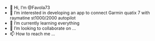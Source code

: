 - 👋 Hi, I’m @Favola73
- 👀 I’m interested in developing an app to connect Garmin quatix 7 with raymatine st1000/2000 autopilot
- 🌱 I’m currently learning everything
- 💞️ I’m looking to collaborate on ...
- 📫 How to reach me ...

<!---
Favola73/Favola73 is a ✨ special ✨ repository because its `README.md` (this file) appears on your GitHub profile.
You can click the Preview link to take a look at your changes.
--->
